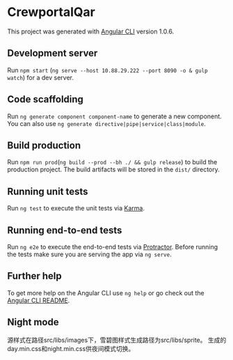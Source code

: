 # CrewportalQar

This project was generated with [Angular CLI](https://github.com/angular/angular-cli) version 1.0.6.

## Development server

Run `npm start` (`ng serve --host 10.88.29.222 --port 8090 -o & gulp watch`) for a dev server. 

## Code scaffolding

Run `ng generate component component-name` to generate a new component. You can also use `ng generate directive|pipe|service|class|module`.

## Build production

Run `npm run prod`(`ng build --prod --bh ./ && gulp release`) to build the production project. The build artifacts will be stored in the `dist/` directory. 

## Running unit tests

Run `ng test` to execute the unit tests via [Karma](https://karma-runner.github.io).

## Running end-to-end tests

Run `ng e2e` to execute the end-to-end tests via [Protractor](http://www.protractortest.org/).
Before running the tests make sure you are serving the app via `ng serve`.

## Further help

To get more help on the Angular CLI use `ng help` or go check out the [Angular CLI README](https://github.com/angular/angular-cli/blob/master/README.md).

## Night mode

源样式在路径src/libs/images下，雪碧图样式生成路径为src/libs/sprite。
生成的day.min.css和night.min.css供夜间模式切换。
